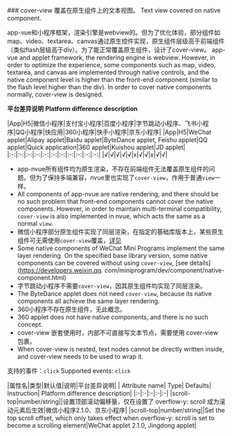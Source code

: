 <md-translatedByGoogle />
### cover-view
覆盖在原生组件上的文本视图。
Text view covered on native component.

app-vue和小程序框架，渲染引擎是webview的。但为了优化体验，部分组件如map、video、textarea、canvas通过原生控件实现，原生组件层级高于前端组件（类似flash层级高于div）。为了能正常覆盖原生组件，设计了cover-view。
app-vue and applet framework, the rendering engine is webview. However, in order to optimize the experience, some components such as map, video, textarea, and canvas are implemented through native controls, and the native component level is higher than the front-end component (similar to the flash level higher than the div). In order to cover native components normally, cover-view is designed.


**平台差异说明**
**Platform difference description**

|App|H5|微信小程序|支付宝小程序|百度小程序|字节跳动小程序、飞书小程序|QQ小程序|快应用|360小程序|快手小程序|京东小程序|
|App|H5|WeChat applet|Alipay applet|Baidu applet|ByteDance applet, Feishu applet|QQ applet|Quick application|360 applet|Kuishou applet|JD applet|
|:-:|:-:|:-:|:-:|:-:|:-:|:-:|:-:|:-:|:-:|:-:|
|√|√|√|√|√|x|√|√|x|√|√|

* app-nvue所有组件均为原生渲染，不存在前端组件无法覆盖原生组件的问题。但为了保持多端兼容，nvue里也实现了`cover-view`，作用于普通`view`一样。
* All components of app-nvue are native rendering, and there should be no such problem that front-end components cannot cover the native components. However, in order to maintain multi-terminal compatibility, `cover-view` is also implemented in nvue, which acts the same as a normal `view`.
* 微信小程序部分原生组件实现了同层渲染，在指定的基础库版本上，某些原生组件可无需使用`cover-view`覆盖，[详见](https://developers.weixin.qq.com/miniprogram/dev/component/native-component.html)
* Some native components of WeChat Mini Programs implement the same layer rendering. On the specified base library version, some native components can be covered without using `cover-view`, [see details](https://developers.weixin.qq. com/miniprogram/dev/component/native-component.html)
* 字节跳动小程序不需要`cover-view`，因其原生组件均实现了同层渲染。
* The ByteDance applet does not need `cover-view`, because its native components all achieve the same layer rendering.
* 360小程序不存在原生组件，无此概念。
* 360 applet does not have native components, and there is no such concept.
* cover-view 嵌套使用时，内部不可直接写文本节点，需要使用 cover-view 包裹。
* When cover-view is nested, text nodes cannot be directly written inside, and cover-view needs to be used to wrap it.

支持的事件：`click`
Supported events: `click`

|属性名|类型|默认值|说明|平台差异说明|
| Attribute name| Type| Defaults| Instruction| Platform difference description|
|:-|:-|:-|:-|:-|
|scroll-top|number/string||设置顶部滚动偏移量，仅在设置了 overflow-y: scroll 成为滚动元素后生效|微信小程序2.1.0、京东小程序|
|scroll-top|number/string||Set the top scroll offset, which only takes effect when overflow-y: scroll is set to become a scrolling element|WeChat applet 2.1.0, Jingdong applet|
